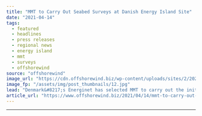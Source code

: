 ```yaml
---
title: "MMT to Carry Out Seabed Surveys at Danish Energy Island Site"
date: "2021-04-14"
tags: 
  - featured
  - headlines
  - press releases
  - regional news
  - energy island
  - mmt
  - surveys
  - offshorewind
source: "offshorewind"
image_url: "https://cdn.offshorewind.biz/wp-content/uploads/sites/2/2021/04/14090507/MMT-to-Carry-Out-Seabed-Surveys-at-Danish-Energy-Island-Site.jpg"
image_fp: "/assets/img/post_thumbnails/12.jpg"
lead: "Denmark&#8217;s Energinet has selected MMT to carry out the initial surveys of the seabed"
article_url: "https://www.offshorewind.biz/2021/04/14/mmt-to-carry-out-seabed-surveys-at-danish-energy-island-site/"
---
```


---

